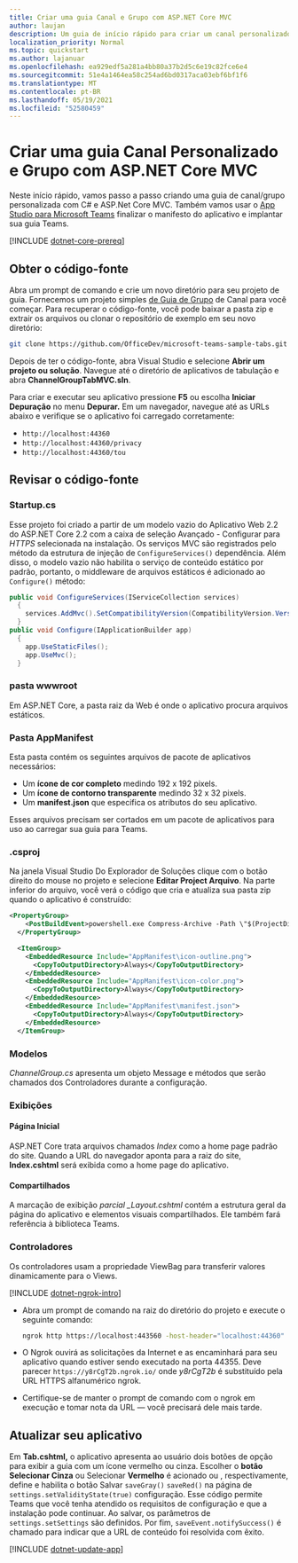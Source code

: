 ```yaml
---
title: Criar uma guia Canal e Grupo com ASP.NET Core MVC
author: laujan
description: Um guia de início rápido para criar um canal personalizado e uma guia de grupo com ASP.NET Core MVC
localization_priority: Normal
ms.topic: quickstart
ms.author: lajanuar
ms.openlocfilehash: ea929edf5a281a4bb80a37b2d5c6e19c82fce6e4
ms.sourcegitcommit: 51e4a1464ea58c254ad6bd0317aca03ebf6bf1f6
ms.translationtype: MT
ms.contentlocale: pt-BR
ms.lasthandoff: 05/19/2021
ms.locfileid: "52580459"
---
```

# <a name="create-a-custom-channel-and-group-tab-with-aspnet-core-mvc"></a>Criar uma guia Canal Personalizado e Grupo com ASP.NET Core MVC

Neste início rápido, vamos passo a passo criando uma guia de canal/grupo personalizada com C# e ASP.Net Core MVC. Também vamos usar o [App Studio para Microsoft Teams](~/concepts/build-and-test/app-studio-overview.md) finalizar o manifesto do aplicativo e implantar sua guia Teams.

[!INCLUDE [dotnet-core-prereq](~/includes/tabs/dotnet-core-prereq.md)]

## <a name="get-the-source-code"></a>Obter o código-fonte

Abra um prompt de comando e crie um novo diretório para seu projeto de guia. Fornecemos um projeto simples [de Guia de Grupo](https://github.com/OfficeDev/microsoft-teams-sample-tabs/ChannelGroupTabMVC) de Canal para você começar. Para recuperar o código-fonte, você pode baixar a pasta zip e extrair os arquivos ou clonar o repositório de exemplo em seu novo diretório:

```bash
git clone https://github.com/OfficeDev/microsoft-teams-sample-tabs.git
```

Depois de ter o código-fonte, abra Visual Studio e selecione **Abrir um projeto ou solução**. Navegue até o diretório de aplicativos de tabulação e abra **ChannelGroupTabMVC.sln**.

Para criar e executar seu aplicativo pressione **F5** ou escolha **Iniciar Depuração** no menu **Depurar.** Em um navegador, navegue até as URLs abaixo e verifique se o aplicativo foi carregado corretamente:

- `http://localhost:44360`
- `http://localhost:44360/privacy`
- `http://localhost:44360/tou`

## <a name="review-the-source-code"></a>Revisar o código-fonte

### <a name="startupcs"></a>Startup.cs

Esse projeto foi criado a partir de um modelo vazio do Aplicativo Web 2.2 do ASP.NET Core 2.2 com a caixa de seleção Avançado - Configurar para *HTTPS* selecionada na instalação. Os serviços MVC são registrados pelo método da estrutura de injeção de `ConfigureServices()` dependência. Além disso, o modelo vazio não habilita o serviço de conteúdo estático por padrão, portanto, o middleware de arquivos estáticos é adicionado ao `Configure()` método:

```csharp
public void ConfigureServices(IServiceCollection services)
  {
    services.AddMvc().SetCompatibilityVersion(CompatibilityVersion.Version_2_2);
  }
public void Configure(IApplicationBuilder app)
  {
    app.UseStaticFiles();
    app.UseMvc();
  }
```

### <a name="wwwroot-folder"></a>pasta wwwroot

Em ASP.NET Core, a pasta raiz da Web é onde o aplicativo procura arquivos estáticos.

### <a name="appmanifest-folder"></a>Pasta AppManifest

Esta pasta contém os seguintes arquivos de pacote de aplicativos necessários:

- Um **ícone de cor completo** medindo 192 x 192 pixels.
- Um **ícone de contorno transparente** medindo 32 x 32 pixels.
- Um **manifest.json** que especifica os atributos do seu aplicativo.

Esses arquivos precisam ser cortados em um pacote de aplicativos para uso ao carregar sua guia para Teams.

### <a name="csproj"></a>.csproj

Na janela Visual Studio Do Explorador de Soluções clique com o botão direito do mouse no projeto e selecione **Editar Project Arquivo**. Na parte inferior do arquivo, você verá o código que cria e atualiza sua pasta zip quando o aplicativo é construído:

```xml
<PropertyGroup>
    <PostBuildEvent>powershell.exe Compress-Archive -Path \"$(ProjectDir)AppManifest\*\" -DestinationPath \"$(TargetDir)tab.zip\" -Force</PostBuildEvent>
  </PropertyGroup>

  <ItemGroup>
    <EmbeddedResource Include="AppManifest\icon-outline.png">
      <CopyToOutputDirectory>Always</CopyToOutputDirectory>
    </EmbeddedResource>
    <EmbeddedResource Include="AppManifest\icon-color.png">
      <CopyToOutputDirectory>Always</CopyToOutputDirectory>
    </EmbeddedResource>
    <EmbeddedResource Include="AppManifest\manifest.json">
      <CopyToOutputDirectory>Always</CopyToOutputDirectory>
    </EmbeddedResource>
  </ItemGroup>
```

### <a name="models"></a>Modelos

*ChannelGroup.cs* apresenta um objeto Message e métodos que serão chamados dos Controladores durante a configuração.

### <a name="views"></a>Exibições

#### <a name="home"></a>Página Inicial

ASP.NET Core trata arquivos chamados *Index* como a home page padrão do site. Quando a URL do navegador aponta para a raiz do site, **Index.cshtml** será exibida como a home page do aplicativo.

#### <a name="shared"></a>Compartilhados

A marcação de exibição *parcial _Layout.cshtml* contém a estrutura geral da página do aplicativo e elementos visuais compartilhados. Ele também fará referência à biblioteca Teams.

### <a name="controllers"></a>Controladores

Os controladores usam a propriedade ViewBag para transferir valores dinamicamente para o Views.

[!INCLUDE [dotnet-ngrok-intro](~/includes/tabs/dotnet-ngrok-intro.md)]

- Abra um prompt de comando na raiz do diretório do projeto e execute o seguinte comando:

    ```bash
    ngrok http https://localhost:443560 -host-header="localhost:44360"
    ```

- O Ngrok ouvirá as solicitações da Internet e as encaminhará para seu aplicativo quando estiver sendo executado na porta 44355.  Deve parecer `https://y8rCgT2b.ngrok.io/` onde *y8rCgT2b* é substituído pela URL HTTPS alfanumérico ngrok.

- Certifique-se de manter o prompt de comando com o ngrok em execução e tomar nota da URL — você precisará dele mais tarde.

## <a name="update-your-application"></a>Atualizar seu aplicativo

Em **Tab.cshtml,** o aplicativo apresenta ao usuário dois botões de opção para exibir a guia com um ícone vermelho ou cinza. Escolher o **botão Selecionar Cinza** ou Selecionar **Vermelho** é acionado ou , respectivamente, define e habilita o botão Salvar `saveGray()` `saveRed()` na página de `settings.setValidityState(true)` configuração.  Esse código permite Teams que você tenha atendido os requisitos de configuração e que a instalação pode continuar. Ao salvar, os parâmetros de `settings.setSettings` são definidos. Por fim, `saveEvent.notifySuccess()` é chamado para indicar que a URL de conteúdo foi resolvida com êxito.

[!INCLUDE [dotnet-update-app](~/includes/tabs/dotnet-update-chan-grp-app.md)]